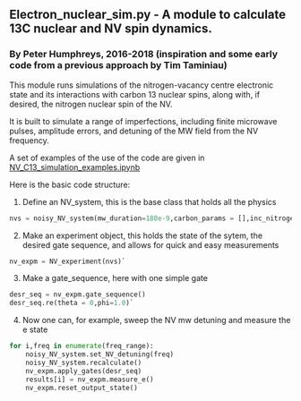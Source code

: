 ## Electron_nuclear_sim.py - A module to calculate 13C nuclear and NV spin dynamics.
### By Peter Humphreys, 2016-2018 (inspiration and some early code from a previous approach by Tim Taminiau)

This module runs simulations of the nitrogen-vacancy centre electronic state and its interactions with carbon 13 nuclear spins, along with, if desired, the nitrogen nuclear spin of the NV. 

It is built to simulate a range of imperfections, including finite microwave pulses, amplitude errors, and detuning of the MW field from the NV frequency.

A set of examples of the use of the code are given in [NV_C13_simulation_examples.ipynb](NV_C13_simulation_examples.ipynb)

Here is the basic code structure:
1) Define an NV_system, this is the base class that holds all the physics
```python
nvs = noisy_NV_system(mw_duration=180e-9,carbon_params = [],inc_nitrogen=False,pulse_shape='Hermite')`
```

2) Make an experiment object, this holds the state of the sytem, the desired gate sequence, and allows for quick and easy measurements
```python
nv_expm = NV_experiment(nvs)`
```

3) Make a gate_sequence, here with one simple gate
```python
desr_seq = nv_expm.gate_sequence()
desr_seq.re(theta = 0,phi=1.0)`
```

4) Now one can, for example, sweep the NV mw detuning and measure the e state 

```python
for i,freq in enumerate(freq_range):
    noisy_NV_system.set_NV_detuning(freq)  
    noisy_NV_system.recalculate()   
    nv_expm.apply_gates(desr_seq)  
    results[i] = nv_expm.measure_e()  
    nv_expm.reset_output_state()
```

